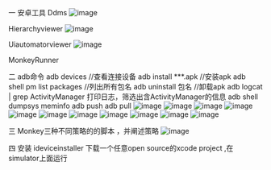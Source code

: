  一 安卓工具
Ddms
  ![image](http://github.com/cherry1116/mobiletest8/week2/src/common/images/ddms.png)

Hierarchyviewer
![image](http://github.com/cherry1116/mobiletest8/week2/src/common/images/hi.png)

Uiautomatorviewer
 ![image](http://github.com/cherry1116/mobiletest8/week2/src/common/images/ui.png)

MonkeyRunner


二 adb命令
adb devices //查看连接设备
adb install ***.apk //安装apk
adb shell pm list packages //列出所有包名
adb uninstall 包名 //卸载apk
adb logcat | grep ActivityManager 打印日志，筛选出含ActivityManager的信息
adb shell dumpsys meminfo 
adb push 
adb pull 
 ![image](http://github.com/cherry1116/mobiletest8/week2/src/common/images/devices.png)
 ![image](http://github.com/cherry1116/mobiletest8/week2/src/common/images/adbin.png)
 ![image](http://github.com/cherry1116/mobiletest8/week2/src/common/images/packages.jpg)
 ![image](http://github.com/cherry1116/mobiletest8/week2/src/common/images/adbunin.png)
 ![image](http://github.com/cherry1116/mobiletest8/week2/src/common/images/adbp.png)
 ![image](http://github.com/cherry1116/mobiletest8/week2/src/common/images/adbshell.png)
 ![image](http://github.com/cherry1116/mobiletest8/week2/src/common/images/logcat.png)
 ![image](http://github.com/cherry1116/mobiletest8/week2/src/common/images/dir.png)
 ![image](http://github.com/cherry1116/mobiletest8/week2/src/common/images/rm.png)
 ![image](http://github.com/cherry1116/mobiletest8/week2/src/common/images/ls.png)
 ![image](http://github.com/cherry1116/mobiletest8/week2/src/common/images/dump.png)
 
 三 Monkey三种不同策略的的脚本 ，并阐述策略
 ![image](http://github.com/cherry1116/mobiletest8/week2/src/common/images/monkey1.png)

 四 安装 ideviceinstaller 下载一个任意open source的xcode project ,在simulator上面运行
     

